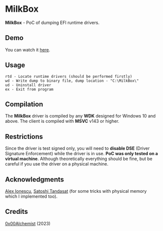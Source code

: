 # MilkBox
**MilkBox** - PoC of dumping EFI runtime drivers.

## Demo
You can watch it [here](https://youtu.be/XoXePiKZJYY).

## Usage
```
rtd - Locate runtime drivers (should be performed firstly)
wd - Write dump to binary file, dump location - "C:\MilkBox\"
ud - Uninstall driver
ex - Exit from program
```

## Compilation
The **MilkBox** driver is compiled by any **WDK** designed for Windows 10 and above. The client is compiled with **MSVC** v143 or higher.

## Restrictions
Since the driver is test signed only, you will need to **disable DSE** (Driver Signature Enforcement) while the driver is in use.
**PoC was only tested on a virtual machine**. Although theoretically everything should be fine, but be careful if you use the driver on a physical machine.

## Acknowledgments
[Alex Ionescu](http://publications.alex-ionescu.com/Recon/ReconBru%202017%20-%20Getting%20Physical%20with%20USB%20Type-C,%20Windows%2010%20RAM%20Forensics%20and%20UEFI%20Attacks.pdf), [Satoshi Tandasat](https://standa-note.blogspot.com/2020/12/experiment-in-extracting-runtime.html) (for some tricks with physical memory which I implemented too).

## Credits
[0x00Alchemist](https://github.com/0x00Alchemist) (2023)